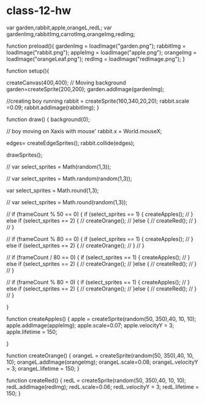 # class-12-hw
var garden,rabbit,apple,orangeL,redL;
var gardenImg,rabbitImg,carrotImg,orangeImg,redImg;


function preload(){
  gardenImg = loadImage("garden.png");
  rabbitImg = loadImage("rabbit.png");
  appleImg = loadImage("apple.png");
  orangeImg = loadImage("orangeLeaf.png");
  redImg = loadImage("redImage.png");
}


function setup(){
  
  createCanvas(400,400);
// Moving background
garden=createSprite(200,200);
garden.addImage(gardenImg);


//creating boy running
rabbit = createSprite(160,340,20,20);
rabbit.scale =0.09;
rabbit.addImage(rabbitImg);
}

function draw() {
  background(0);
  
  // boy moving on Xaxis with mouse'
  rabbit.x = World.mouseX;
  
  edges= createEdgeSprites();
  rabbit.collide(edges);
  
   drawSprites();
   
  
// var select_sprites = Math(random(1,3));

// var select_sprites = Math.random(random(1,3));

 var select_sprites = Math.round(1,3);

// var select_sprites = Math.round(random(1,3));

  
  // if (frameCount % 50 == 0) {
    if (select_sprites == 1) {
      createApples();
  //   } else if (select_sprites == 2) {
  //     createOrange();
  //   }else {
  //     createRed();
  //   }
  // }

  // if (frameCount % 80 == 0) {
     if (select_sprites == 1) {
       createApples();
  //   } else if (select_sprites == 2) {
  //     createOrange();
  //   }
  // }

  // if (frameCount / 80 == 0) {
     if (select_sprites == 1) {
       createApples();
  //   } else if (select_sprites == 2) {
  //     createOrange();
  //   }else {
  //     createRed();
  //   }
  // }

  // if (frameCount % 80 = 0) {
     if (select_sprites == 1) {
       createApples();
  //   } else if (select_sprites == 2) {
  //     createOrange();
  //   }else {
  //     createRed();
  //   }
  // }



}

function createApples() {
apple = createSprite(random(50, 350),40, 10, 10);
apple.addImage(appleImg);
apple.scale=0.07;
apple.velocityY = 3;
apple.lifetime = 150;
  
}

function createOrange() {
orangeL = createSprite(random(50, 350),40, 10, 10);
orangeL.addImage(orangeImg);
orangeL.scale=0.08;
orangeL.velocityY = 3;
orangeL.lifetime = 150;
}

function createRed() {
redL = createSprite(random(50, 350),40, 10, 10);
redL.addImage(redImg);
redL.scale=0.06;
  redL.velocityY = 3;
  redL.lifetime = 150;
}
